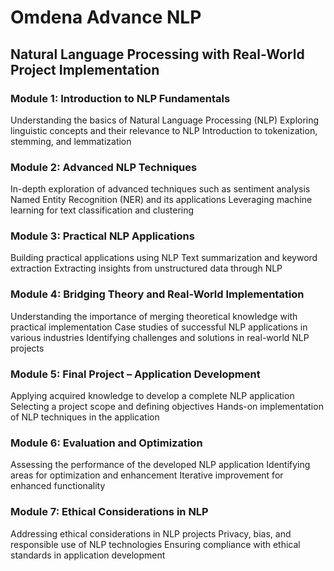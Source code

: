 # Omdena Advance NLP 
## Natural Language Processing with Real-World Project Implementation


### Module 1: Introduction to NLP Fundamentals

Understanding the basics of Natural Language Processing (NLP)
Exploring linguistic concepts and their relevance to NLP
Introduction to tokenization, stemming, and lemmatization

### Module 2: Advanced NLP Techniques

In-depth exploration of advanced techniques such as sentiment analysis
Named Entity Recognition (NER) and its applications
Leveraging machine learning for text classification and clustering

### Module 3: Practical NLP Applications

Building practical applications using NLP
Text summarization and keyword extraction
Extracting insights from unstructured data through NLP

### Module 4: Bridging Theory and Real-World Implementation

Understanding the importance of merging theoretical knowledge with practical implementation
Case studies of successful NLP applications in various industries
Identifying challenges and solutions in real-world NLP projects

### Module 5: Final Project – Application Development

Applying acquired knowledge to develop a complete NLP application
Selecting a project scope and defining objectives
Hands-on implementation of NLP techniques in the application

### Module 6: Evaluation and Optimization

Assessing the performance of the developed NLP application
Identifying areas for optimization and enhancement
Iterative improvement for enhanced functionality

### Module 7: Ethical Considerations in NLP

Addressing ethical considerations in NLP projects
Privacy, bias, and responsible use of NLP technologies
Ensuring compliance with ethical standards in application development